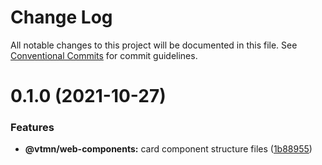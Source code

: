 # Change Log

All notable changes to this project will be documented in this file.
See [Conventional Commits](https://conventionalcommits.org) for commit guidelines.

# 0.1.0 (2021-10-27)


### Features

* **@vtmn/web-components:** card component structure files ([1b88955](https://github.com/Decathlon/vitamin-web/commit/1b889556a3ba99cab6b3b1887f03fcf4947b3d19))
